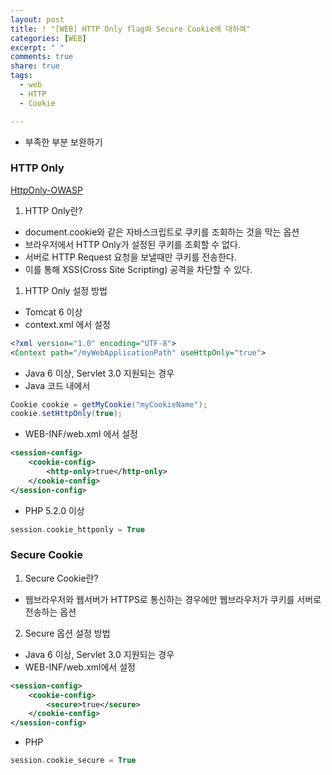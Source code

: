 ```yaml
---
layout: post
title: ! "[WEB] HTTP Only flag와 Secure Cookie에 대하여"
categories: [WEB]
excerpt: " "
comments: true
share: true
tags:
  - web
  - HTTP
  - Cookie

---
```


- 부족한 부분 보완하기

### HTTP Only

[HttpOnly-OWASP](https://www.owasp.org/index.php/HttpOnly)

1. HTTP Only란?

- document.cookie와 같은 자바스크립트로 쿠키를 조회하는 것을 막는 옵션
- 브라우저에서 HTTP Only가 설정된 쿠키를 조회할 수 없다.
- 서버로 HTTP Request 요청을 보낼때만 쿠키를 전송한다.
- 이를 통해 XSS(Cross Site Scripting) 공격을 차단할 수 있다.

1. HTTP Only 설정 방법

- Tomcat 6 이상
- context.xml 에서 설정

```xml
<?xml version="1.0" encoding="UTF-8">
<Context path="/myWebApplicationPath" useHttpOnly="true">
```
- Java 6 이상, Servlet 3.0 지원되는 경우
- Java 코드 내에서

```java
Cookie cookie = getMyCookie("myCookieName");
cookie.setHttpOnly(true);
```

- WEB-INF/web.xml 에서 설정

```xml
<session-config>
	<cookie-config>
		<http-only>true</http-only>
	</cookie-config>
</session-config>
```

- PHP 5.2.0 이상

```php
session.cookie_httponly = True
```

### Secure Cookie

1. Secure Cookie란?
- 웹브라우저와 웹서버가 HTTPS로 통신하는 경우에만 웹브라우저가 쿠키를 서버로 전송하는 옵션

2. Secure 옵션 설정 방법
- Java 6 이상, Servlet 3.0 지원되는 경우
- WEB-INF/web.xml에서 설정

```xml
<session-config>
	<cookie-config>
		<secure>true</secure>
	</cookie-config>
</session-config>
```

- PHP
```php
session.cookie_secure = True
```
